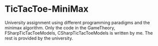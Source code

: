 # TicTacToe-MiniMax
University assignment using different programming paradigms and the minimax algorithm. Only the code in the GameTheory, FSharpTicTacToeModels, CSharpTicTacToeModels is written by me. The rest is provided by the university.
